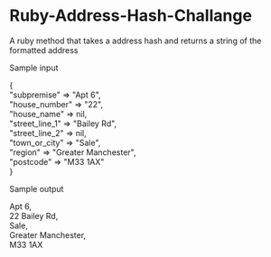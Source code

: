 # Ruby-Address-Hash-Challange
A ruby method that takes a address hash and returns a string of the formatted address

Sample input 

{<br />
  "subpremise" => "Apt 6",<br />
  "house_number" => "22",<br />
  "house_name" => nil,<br />
  "street_line_1" => "Bailey Rd",<br />
  "street_line_2" => nil,<br />
  "town_or_city" => "Sale",<br />
  "region" => "Greater Manchester",<br />
  "postcode" => "M33 1AX"<br />
}<br />

Sample output

Apt 6, <br />
22 Bailey Rd,<br />
Sale,<br />
Greater Manchester,<br />
M33 1AX<br />
